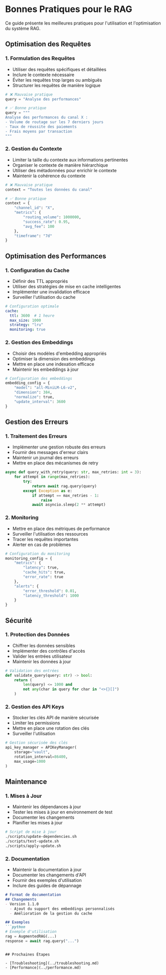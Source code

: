# Bonnes Pratiques pour le RAG

Ce guide présente les meilleures pratiques pour l'utilisation et l'optimisation du système RAG.

## Optimisation des Requêtes

### 1. Formulation des Requêtes
- Utiliser des requêtes spécifiques et détaillées
- Inclure le contexte nécessaire
- Éviter les requêtes trop larges ou ambiguës
- Structurer les requêtes de manière logique

```python
# ❌ Mauvaise pratique
query = "Analyse des performances"

# ✅ Bonne pratique
query = """
Analyse des performances du canal X :
- Volume de routage sur les 7 derniers jours
- Taux de réussite des paiements
- Frais moyens par transaction
"""
```

### 2. Gestion du Contexte
- Limiter la taille du contexte aux informations pertinentes
- Organiser le contexte de manière hiérarchique
- Utiliser des métadonnées pour enrichir le contexte
- Maintenir la cohérence du contexte

```python
# ❌ Mauvaise pratique
context = "Toutes les données du canal"

# ✅ Bonne pratique
context = {
    "channel_id": "X",
    "metrics": {
        "routing_volume": 1000000,
        "success_rate": 0.95,
        "avg_fee": 100
    },
    "timeframe": "7d"
}
```

## Optimisation des Performances

### 1. Configuration du Cache
- Définir des TTL appropriés
- Utiliser des stratégies de mise en cache intelligentes
- Implémenter une invalidation efficace
- Surveiller l'utilisation du cache

```yaml
# Configuration optimale
cache:
  ttl: 3600  # 1 heure
  max_size: 1000
  strategy: "lru"
  monitoring: true
```

### 2. Gestion des Embeddings
- Choisir des modèles d'embedding appropriés
- Optimiser la dimension des embeddings
- Mettre en place une indexation efficace
- Maintenir les embeddings à jour

```python
# Configuration des embeddings
embedding_config = {
    "model": "all-MiniLM-L6-v2",
    "dimension": 384,
    "normalize": true,
    "update_interval": 3600
}
```

## Gestion des Erreurs

### 1. Traitement des Erreurs
- Implémenter une gestion robuste des erreurs
- Fournir des messages d'erreur clairs
- Maintenir un journal des erreurs
- Mettre en place des mécanismes de retry

```python
async def query_with_retry(query: str, max_retries: int = 3):
    for attempt in range(max_retries):
        try:
            return await rag.query(query)
        except Exception as e:
            if attempt == max_retries - 1:
                raise
            await asyncio.sleep(2 ** attempt)
```

### 2. Monitoring
- Mettre en place des métriques de performance
- Surveiller l'utilisation des ressources
- Tracer les requêtes importantes
- Alerter en cas de problèmes

```python
# Configuration du monitoring
monitoring_config = {
    "metrics": {
        "latency": true,
        "cache_hits": true,
        "error_rate": true
    },
    "alerts": {
        "error_threshold": 0.01,
        "latency_threshold": 1000
    }
}
```

## Sécurité

### 1. Protection des Données
- Chiffrer les données sensibles
- Implémenter des contrôles d'accès
- Valider les entrées utilisateur
- Maintenir les données à jour

```python
# Validation des entrées
def validate_query(query: str) -> bool:
    return (
        len(query) <= 1000 and
        not any(char in query for char in "<>{}[]")
    )
```

### 2. Gestion des API Keys
- Stocker les clés API de manière sécurisée
- Limiter les permissions
- Mettre en place une rotation des clés
- Surveiller l'utilisation

```python
# Gestion sécurisée des clés
api_key_manager = APIKeyManager(
    storage="vault",
    rotation_interval=86400,
    max_usage=1000
)
```

## Maintenance

### 1. Mises à Jour
- Maintenir les dépendances à jour
- Tester les mises à jour en environnement de test
- Documenter les changements
- Planifier les mises à jour

```bash
# Script de mise à jour
./scripts/update-dependencies.sh
./scripts/test-update.sh
./scripts/apply-update.sh
```

### 2. Documentation
- Maintenir la documentation à jour
- Documenter les changements d'API
- Fournir des exemples d'utilisation
- Inclure des guides de dépannage

```markdown
# Format de documentation
## Changements
- Version 1.1.0
  - Ajout du support des embeddings personnalisés
  - Amélioration de la gestion du cache

## Exemples
```python
# Exemple d'utilisation
rag = AugmentedRAG(...)
response = await rag.query("...")
```
```

## Prochaines Étapes

- [Troubleshooting](../troubleshooting.md)
- [Performance](../performance.md) 